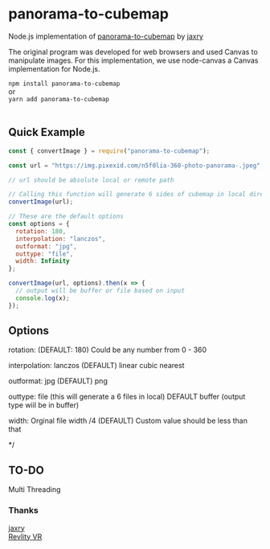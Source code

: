 # panorama-to-cubemap

Node.js implementation of [panorama-to-cubemap](https://github.com/jaxry/panorama-to-cubemap) by [jaxry](https://github.com/jaxry/)

The original program was developed for web browsers and used
Canvas to manipulate images. For this implementation, we use node-canvas a Canvas implementation for Node.js.

`npm install panorama-to-cubemap` <br/>
or <br/>
`yarn add panorama-to-cubemap`
<br/><br/>

## Quick Example

```javascript
const { convertImage } = require("panorama-to-cubemap");

const url = "https://img.pixexid.com/n5f0lia-360-photo-panorama-.jpeg";

// url should be absolute local or remote path

// Calling this function will generate 6 sides of cubemap in local directory
convertImage(url);

// These are the default options
const options = {
  rotation: 180,
  interpolation: "lanczos",
  outformat: "jpg",
  outtype: "file",
  width: Infinity
};

convertImage(url, options).then(x => {
  // output will be buffer or file based on input
  console.log(x);
});
```

## Options

rotation: (DEFAULT: 180)
Could be any number from 0 - 360

interpolation:
lanczos (DEFAULT)
linear
cubic
nearest

outformat:
jpg (DEFAULT)
png

outtype:
file (this will generate a 6 files in local) DEFAULT
buffer (output type wiil be in buffer)

width:
Orginal file width /4 (DEFAULT)
Custom value should be less than that

\*/

## TO-DO

Multi Threading

### Thanks

[jaxry](https://github.com/jaxry/) </br>
[Revlity VR](https://revlity.com/)
